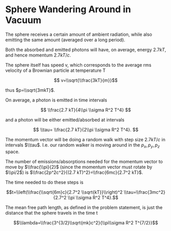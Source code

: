 # Sphere Wandering Around in Vacuum

The sphere receives a certain amount of ambient radiation, while also emitting the same amount (averaged over a long period). 

Both the absorbed and emitted photons will have, on average, energy $2.7 kT$, and hence momentum $2.7 kT/c$.

The sphere itself has speed v, which corresponds to the average rms velocity of a Brownian particle at temperature T

$$ v=\\sqrt{\\frac{3kT}{m}}$$

thus $p=\\sqrt{3mkT}$.

On average, a photon is emitted in time intervals

$$ \\frac{2.7 kT}{4\\pi \\sigma R^2 T^4} $$

and a photon will be either emitted/absorbed at intervals

$$ \\tau= \\frac{2.7 kT}{2\\pi \\sigma R^2 T^4}. $$

The momentum vector will be doing a random walk with step size $2.7 kT/c$ in intervals $\\tau$. I.e. our random walker is moving around in the $p_x, p_y, p_z$ space.

The number of emissions/absorptions needed for the momentum vector to move by $\\frac{\\pi}{2}$ (since the momentum vector must rotate by $\\pi/2$) is  $\\frac{2p^2c^2}{(2.7 kT)^2}=\\frac{6mc}{2.7^2 kT}$.

The time needed to do these steps is 

$$t=\\left(\\frac{\\sqrt{6m}c}{2.7^2 \\sqrt{kT}}\\right)^2 \\tau=\\frac{3mc^2}{2.7^2 \\pi \\sigma R^2 T^4}.$$
 
The mean free path length, as defined in the problem statement, is just the distance that the sphere travels in the time t

$$\\lambda=\\frac{3^{3/2}\\sqrt{mk}c^2}{\\pi\\sigma R^2 T^{7/2}}$$
